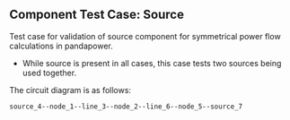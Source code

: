 <!--
SPDX-FileCopyrightText: Contributors to the Power Grid Model project <powergridmodel@lfenergy.org>

SPDX-License-Identifier: MPL-2.0
-->

## Component Test Case: Source

Test case for validation of source component for symmetrical power flow calculations in pandapower.

- While source is present in all cases, this case tests two sources being used together.

The circuit diagram is as follows:

```
source_4--node_1--line_3--node_2--line_6--node_5--source_7
```
